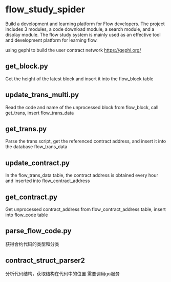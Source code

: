# flow_study_spider
Build a development and learning platform for Flow developers. The project includes 3 modules, a code download module, a search module, and a display module. The flow study system is mainly used as an effective tool and development platform for learning flow.


using gephi to build the user contract network
https://gephi.org/

## get_block.py

Get the height of the latest block and insert it into the flow_block table

## update_trans_multi.py
Read the code and name of the unprocessed block from flow_block,
call get_trans, insert flow_trans_data

## get_trans.py

Parse the trans script, get the referenced contract address, and insert it into the database flow_trans_data

## update_contract.py
In the flow_trans_data table, the contract address is obtained every hour and inserted into flow_contract_address

## get_contract.py

Get unprocessed contract_address from flow_contract_address table, insert into flow_code table

## parse_flow_code.py
获得合约代码的类型和分类

## contract_struct_parser2
分析代码结构，获取结构在代码中的位置
需要调用go服务
